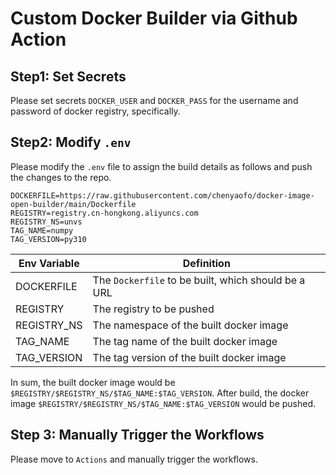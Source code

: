 # Custom Docker Builder via Github Action

## Step1: Set Secrets

Please set secrets `DOCKER_USER` and `DOCKER_PASS` for the username and password of docker registry, specifically.

## Step2: Modify `.env`

Please modify the `.env` file to assign the build details as follows and push the changes to the repo.

```
DOCKERFILE=https://raw.githubusercontent.com/chenyaofo/docker-image-open-builder/main/Dockerfile
REGISTRY=registry.cn-hongkong.aliyuncs.com
REGISTRY_NS=unvs
TAG_NAME=numpy
TAG_VERSION=py310
```

| Env Variable | Definition |
| --- | --- |
| DOCKERFILE | The `Dockerfile` to be built, which should be a URL |
| REGISTRY | The registry to be pushed |
| REGISTRY_NS | The namespace of the built docker image |
| TAG_NAME | The tag name of the built docker image |
| TAG_VERSION | The tag version of the built docker image |

In sum, the built docker image would be `$REGISTRY/$REGISTRY_NS/$TAG_NAME:$TAG_VERSION`. After build, the docker image `$REGISTRY/$REGISTRY_NS/$TAG_NAME:$TAG_VERSION` would be pushed.

## Step 3: Manually Trigger the Workflows

Please move to `Actions` and manually trigger the workflows.